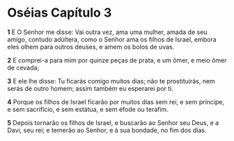 # Oséias Capítulo 3

**1** 	E O Senhor me disse: Vai outra vez, ama uma mulher, amada de seu amigo, contudo adúltera, como o Senhor ama os filhos de Israel, embora eles olhem para outros deuses, e amem os bolos de uvas.

**2** 	E comprei-a para mim por quinze peças de prata, e um ômer, e meio ômer de cevada;

**3** 	E ele lhe disse: Tu ficarás comigo muitos dias; não te prostituirás, nem serás de outro homem; assim também eu esperarei por ti.

**4** 	Porque os filhos de Israel ficarão por muitos dias sem rei, e sem príncipe, e sem sacrifício, e sem estátua, e sem éfode ou terafim.

**5** 	Depois tornarão os filhos de Israel, e buscarão ao Senhor seu Deus, e a Davi, seu rei; e temerão ao Senhor, e à sua bondade, no fim dos dias.

